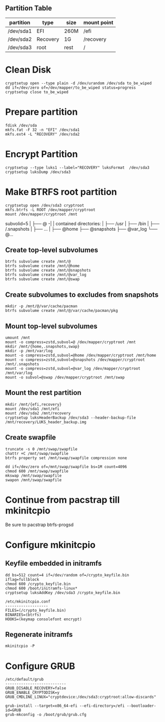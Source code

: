 

## Partition Table
| partition | type 	   | size | mount point |
| --------- | -------- | ---- | ----------- |
| /dev/sda1 | EFI  	   | 260M | /efi        |
| /dev/sda2 | Recovery | 1G   | /recovery   |
| /dev/sda3 | root 	   | rest | /           |

# Clean Disk
```
cryptsetup open --type plain -d /dev/urandom /dev/sda to_be_wiped
dd if=/dev/zero of=/dev/mapper/to_be_wiped status=progress
cryptsetup close to_be_wiped
```

# Prepare partition
```
fdisk /dev/sda
mkfs.fat -F 32 -n "EFI" /dev/sda1
mkfs.ext4 -L "RECOVERY" /dev/sda2
```

# Encrypt Partition
```
cryptsetup --type luks1 --label="RECOVERY" luksFormat  /dev/sda3 
cryptsetup luksDump /dev/sda3
```

# Make BTRFS root partition
```
cryptsetup open /dev/sda3 cryptroot
mkfs.btrfs -L ROOT /dev/mapper/cryptroot
mount /dev/mapper/cryptroot /mnt
```

subvolid=5
  |
  ├── @ -|
  |     contained directories:
  |       ├── /usr
  |       ├── /bin
  |       ├── /.snapshots
  |       ├── ...
  |
  ├── @home
  ├── @snapshots
  ├── @var_log
  └── @...

## Create top-level subvolumes
```
btrfs subvolume create /mnt/@
btrfs subvolume create /mnt/@home
btrfs subvolume create /mnt/@snapshots
btrfs subvolume create /mnt/@var_log
btrfs subvolume create /mnt/@swap
```

## Create subvolumes to excludes from snapshots
```
mkdir -p /mnt/@/var/cache/pacman
btrfs subvolume create /mnt/@/var/cache/pacman/pkg
```

## Mount top-level subvolumes
```
umount /mnt
mount -o compress=zstd,subvol=@ /dev/mapper/cryptroot /mnt
mkdir /mnt/{home,.snapshots,swap}
mkdir -p /mnt/var/log
mount -o compress=zstd,subvol=@home /dev/mapper/cryptroot /mnt/home
mount -o compress=zstd,subvol=@snapshots /dev/mapper/cryptroot /mnt/.snapshots
mount -o compress=zstd,subvol=@var_log /dev/mapper/cryptroot /mnt/var/log
mount -o subvol=@swap /dev/mapper/cryptroot /mnt/swap
```

## Mount the rest partition
```
mkdir /mnt/{efi,recovery}
mount /dev/sda1 /mnt/efi
mount /dev/sda2 /mnt/recovery
cryptsetup luksHeaderBackup /dev/sda3 --header-backup-file /mnt/recovery/LUKS_header_backup.img
```

## Create swapfile
```
truncate -s 0 /mnt/swap/swapfile
chattr +C /mnt/swap/swapfile
btrfs property set /mnt/swap/swapfile compression none

dd if=/dev/zero of=/mnt/swap/swapfile bs=1M count=4096
chmod 600 /mnt/swap/swapfile
mkswap /mnt/swap/swapfile
swapon /mnt/swap/swapfile
```

# Continue from pacstrap till mkinitcpio
Be sure to pacstrap btrfs-progsd

# Configure mkinitcpio

## Keyfile embedded in initramfs
```
dd bs=512 count=4 if=/dev/random of=/crypto_keyfile.bin iflag=fullblock
chmod 600 /crypto_keyfile.bin
chmod 600 /boot/initramfs-linux*
cryptsetup luksAddKey /dev/sda3 /crypto_keyfile.bin
```

```
/etc/mkinitcpio.conf
-------------------
FILES=(/crypto_keyfile.bin)
BINARIES=(btrfs)
HOOKS=(keymap consolefont encrypt)
```

## Regenerate initramfs
```
mkinitcpio -P
```

# Configure GRUB
```
/etc/default/grub
---------------------------
GRUB_DISABLE_RECOVERY=false
GRUB_ENABLE_CRYPTODISK=y
GRUB_CMDLINE_LINUX="cryptdevice:/dev/sda3:cryptroot:allow-discards"

grub-install --target=x86_64-efi --efi-directory=/efi --bootloader-id=GRUB
grub-mkconfig -o /boot/grub/grub.cfg
```

